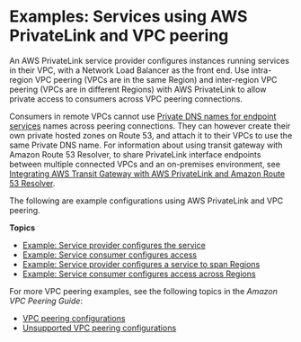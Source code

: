 # Examples: Services using AWS PrivateLink and VPC peering<a name="vpc-peer-region-example"></a>

An AWS PrivateLink service provider configures instances running services in their VPC, with a Network Load Balancer as the front end\. Use intra\-region VPC peering \(VPCs are in the same Region\) and inter\-region VPC peering \(VPCs are in different Regions\) with AWS PrivateLink to allow private access to consumers across VPC peering connections\.

Consumers in remote VPCs cannot use [Private DNS names for endpoint services](verify-domains.md) names across peering connections\. They can however create their own private hosted zones on Route 53, and attach it to their VPCs to use the same Private DNS name\. For information about using transit gateway with Amazon Route 53 Resolver, to share PrivateLink interface endpoints between multiple connected VPCs and an on\-premises environment, see [Integrating AWS Transit Gateway with AWS PrivateLink and Amazon Route 53 Resolver](https://aws.amazon.com/blogs/networking-and-content-delivery/integrating-aws-transit-gateway-with-aws-privatelink-and-amazon-route-53-resolver/)\.

The following are example configurations using AWS PrivateLink and VPC peering\.

**Topics**
+ [Example: Service provider configures the service](vpc--region-peering-provider-side.md)
+ [Example: Service consumer configures access](vpc-region-peering-consumer-side.md)
+ [Example: Service provider configures a service to span Regions](vpc-inter-region-peering-provider-side.md)
+ [Example: Service consumer configures access across Regions](vpc-inter-region-peering-consumer-side.md)

For more VPC peering examples, see the following topics in the *Amazon VPC Peering Guide*:
+ [VPC peering configurations](https://docs.aws.amazon.com/vpc/latest/peering/peering-configurations.html)
+ [Unsupported VPC peering configurations](https://docs.aws.amazon.com/vpc/latest/peering/invalid-peering-configurations.html)